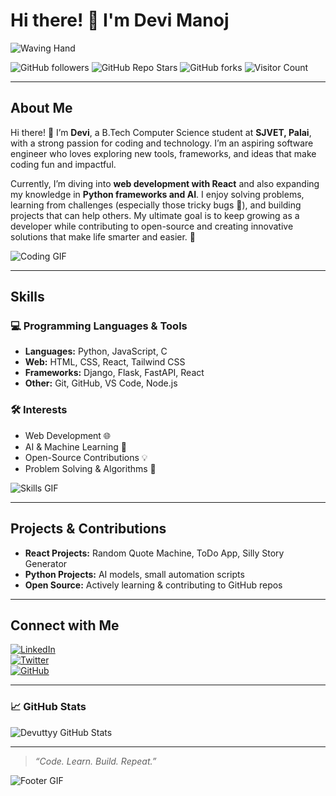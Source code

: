 # Hi there! 👋 I'm Devi Manoj

![Waving Hand](https://media.giphy.com/media/hvRJCLFzcasrR4ia7z/giphy.gif)

![GitHub followers](https://img.shields.io/github/followers/yourusername?label=Follow&style=social)
![GitHub Repo Stars](https://img.shields.io/github/stars/yourusername?style=social)
![GitHub forks](https://img.shields.io/github/forks/yourusername?style=social)
![Visitor Count](https://profile-counter.glitch.me/yourusername/count.svg)

---

## About Me

Hi there! 👋 I’m **Devi**, a B.Tech Computer Science student at **SJVET, Palai**, with a strong passion for coding and technology. I’m an aspiring software engineer who loves exploring new tools, frameworks, and ideas that make coding fun and impactful.  

Currently, I’m diving into **web development with React** and also expanding my knowledge in **Python frameworks and AI**. I enjoy solving problems, learning from challenges (especially those tricky bugs 🐞), and building projects that can help others. My ultimate goal is to keep growing as a developer while contributing to open-source and creating innovative solutions that make life smarter and easier. 🚀

![Coding GIF](https://media.giphy.com/media/13HgwGsXF0aiGY/giphy.gif)

---

## Skills

### 💻 Programming Languages & Tools
- **Languages:** Python, JavaScript, C  
- **Web:** HTML, CSS, React, Tailwind CSS  
- **Frameworks:** Django, Flask, FastAPI, React  
- **Other:** Git, GitHub, VS Code, Node.js  

### 🛠️ Interests
- Web Development 🌐  
- AI & Machine Learning 🤖  
- Open-Source Contributions 💡  
- Problem Solving & Algorithms 🧩  

![Skills GIF](https://media.giphy.com/media/3ohc0V8kUhKXfMch9W/giphy.gif)

---

## Projects & Contributions

- **React Projects:** Random Quote Machine, ToDo App, Silly Story Generator  
- **Python Projects:** AI models, small automation scripts  
- **Open Source:** Actively learning & contributing to GitHub repos  

---

## Connect with Me

[![LinkedIn](https://img.shields.io/badge/LinkedIn-Devuttyy-blue?style=for-the-badge&logo=linkedin)](https://www.linkedin.com/in/yourlinkedin)  
[![Twitter](https://img.shields.io/badge/Twitter-@yourhandle-1DA1F2?style=for-the-badge&logo=twitter)](https://twitter.com/yourhandle)  
[![GitHub](https://img.shields.io/badge/GitHub-Devuttyy-black?style=for-the-badge&logo=github)](https://github.com/yourusername)  

---

### 📈 GitHub Stats

![Devuttyy GitHub Stats](https://github-readme-stats.vercel.app/api?username=yourusername&show_icons=true&theme=radical&count_private=true)

---

> *“Code. Learn. Build. Repeat.”*  

![Footer GIF](https://media.giphy.com/media/l0MYt5jPR6QX5pnqM/giphy.gif)
